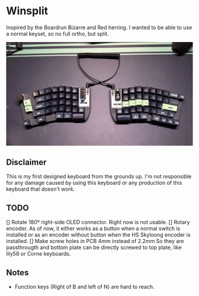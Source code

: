 # Winsplit

Inspired by the Boardrun Bizarre and Red herring. I wanted to be able to use a normal keyset, so no full ortho, but split.

![Keyboard](Resources/winsplit.webp)

## Disclaimer

This is my first designed keyboard from the grounds up.
I'm not responsible for any damage caused by using this keyboard or any production of this keyboard that doesn't work.

## TODO

[] Rotate 180º right-side OLED connector. Right now is not usable.
[] Rotary encoder.
As of now, it either works as a button when a normal switch is installed or as an encoder without button when the HS Skyloong encoder is installed.
[] Make screw holes in PCB 4mm instead of 2.2mm
So they are passthrougth and bottom plate can be directly screwed to top plate, like lily58 or Corne keyboards.

## Notes

- Function keys (Right of B and left of N) are hard to reach.
